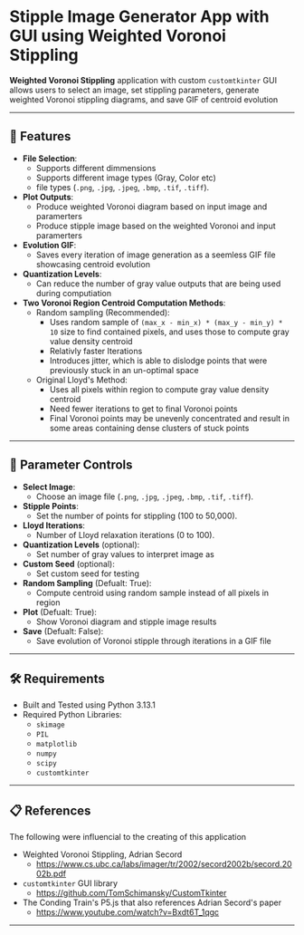 # Stipple Image Generator App with GUI using Weighted Voronoi Stippling

**Weighted Voronoi Stippling** application with custom `customtkinter` GUI allows users to select an image, set stippling parameters, generate weighted Voronoi stippling diagrams, and save GIF of centroid evolution

---

## 🌟 **Features**

- **File Selection**:
  - Supports different dimmensions
  - Supports different image types (Gray, Color etc)
  - file types (`.png`, `.jpg`, `.jpeg`, `.bmp`, `.tif`, `.tiff`).
- **Plot Outputs**:
  - Produce weighted Voronoi diagram based on input image and paramerters
  - Produce stipple image based on the weighted Voronoi and input paramerters
- **Evolution GIF**:
  - Saves every iteration of image generation as a seemless GIF file showcasing centroid evolution
- **Quantization Levels**:
  - Can reduce the number of gray value outputs that are being used during computiation
- **Two Voronoi Region Centroid Computation Methods**:
  - Random sampling (Recommended):
    - Uses random sample of  `(max_x - min_x) * (max_y - min_y) * 10` size to find contained pixels, and uses those to compute gray value density centroid
    - Relativly faster Iterations
    - Introduces jitter, which is able to dislodge points that were previously stuck in an un-optimal space
  - Original Lloyd's Method:
    - Uses all pixels within region to compute gray value density centroid
    - Need fewer iterations to get to final Voronoi points
    - Final Voronoi points may be unevenly concentrated and result in some areas containing dense clusters of stuck points


---

## 🚀 **Parameter Controls**

- **Select Image**:
  - Choose an image file (`.png`, `.jpg`, `.jpeg`, `.bmp`, `.tif`, `.tiff`).
- **Stipple Points**:
  - Set the number of points for stippling (100 to 50,000).
- **Lloyd Iterations**:
  - Number of Lloyd relaxation iterations (0 to 100).
- **Quantization Levels** (optional):
  - Set number of gray values to interpret image as
- **Custom Seed** (optional):
  - Set custom seed for testing
- **Random Sampling** (Defualt: True):
  - Compute centroid using random sample instead of all pixels in region
- **Plot** (Defualt: True):
  - Show Voronoi diagram and stipple image results
- **Save** (Defualt: False):
  - Save evolution of Voronoi stipple through iterations in a GIF file


---

## 🛠️ Requirements

- Built and Tested using Python 3.13.1
- Required Python Libraries:
  - `skimage`
  - `PIL`
  - `matplotlib`
  - `numpy`
  - `scipy`
  - `customtkinter`

---

## 📋 References

The following were influencial to the creating of this application
- Weighted Voronoi Stippling, Adrian Secord
  - https://www.cs.ubc.ca/labs/imager/tr/2002/secord2002b/secord.2002b.pdf
- `customtkinter` GUI library
  - https://github.com/TomSchimansky/CustomTkinter
- The Conding Train's P5.js that also references Adrian Secord's paper
  - https://www.youtube.com/watch?v=Bxdt6T_1qgc
 
---
